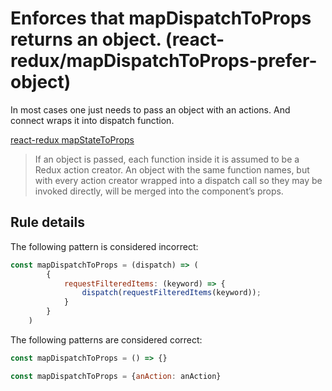 #  Enforces that mapDispatchToProps returns an object. (react-redux/mapDispatchToProps-prefer-object)

In most cases one just needs to pass an object with an actions. And connect wraps it into dispatch function.

[react-redux mapStateToProps](https://github.com/reactjs/react-redux/blob/master/docs/api.md#arguments)
> If an object is passed, each function inside it is assumed to be a Redux action creator. An object with the same function names, but with every action creator wrapped into a dispatch call so they may be invoked directly, will be merged into the component’s props.

## Rule details

The following pattern is considered incorrect:

```js
const mapDispatchToProps = (dispatch) => (
        {
            requestFilteredItems: (keyword) => {
                dispatch(requestFilteredItems(keyword));
            }
        }
    )
```

The following patterns are considered correct:

```js
const mapDispatchToProps = () => {}
```

```js
const mapDispatchToProps = {anAction: anAction}
```
